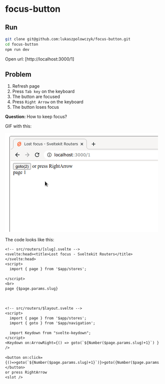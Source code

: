 # focus-button

## Run

```bash
git clone git@github.com:lukaszpolowczyk/focus-button.git
cd focus-button
npm run dev
```

Open url: [http://localhost:3000/1]

## Problem

1. Refresh page
2. Press `Tab key` on the keyboard
3. The button are focused
4. Press `Right Arrow` on the keyboard
5. The button loses focus
 
**Question:** How to keep focus?

GIF with this:

![lost-focus](lost-focus.gif "lost focus - sveltekit")

The code looks like this:

```svelte
<!-- src/routers/[slug].svelte -->
<svelte:head><title>Lost focus - Sveltekit Routers</title></svelte:head>
<script>
  import { page } from '$app/stores';
  
</script>
<br>
page {$page.params.slug}
```
　
```svelte
<!-- src/routers/$layout.svelte -->
<script>
  import { page } from '$app/stores';
  import { goto } from '$app/navigation';
  
  import Keydown from "svelte-keydown";
</script>
<Keydown on:ArrowRight={() => goto(`${Number($page.params.slug)+1}`) } />

<button on:click={()=>goto(`${Number($page.params.slug)+1}`)}>goto({Number($page.params.slug)+1})</button>
or press RightArrow
<slot />
```
